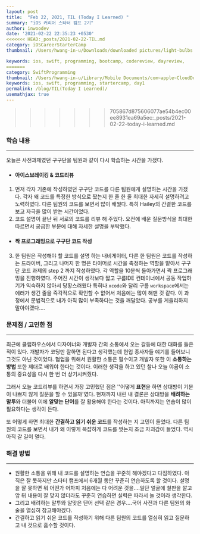 ```yaml
---
layout: post
title:  "Feb 22, 2021, TIL (Today I Learned) "
summary: "iOS 커리어 스타터 캠프 2기"
author: inwoodev
date: '2021-02-22 22:35:23 +0530'
<<<<<<< HEAD:_posts/2021-02-22-TIL.md
category: iOSCareerStarterCamp
thumbnail: /Users/hwang-in-u/Downloads/downloaded pictures/light-bulbs.jpg

keywords: ios, swift, programming, bootcamp, codereview, dayreview,
=======
category: SwiftProgramming
thumbnail: /Users/hwang-in-u/Library/Mobile Documents/com~apple~CloudDocs/pictures/light-bulbs-1125016.jpg
keywords: ios, swift, programming, startercamp, day1
permalink: /blog/TIL(Today I Learned)/
usemathjax: true
---
```

>>>>>>> 705867d875606077ae54b4ec00ee8931ea69a5ec:_posts/2021-02-22-today-i-learned.md

### **학습 내용**
---
오늘은 사전과제였던 구구단을 팀원과 같이 다시 학습하는 시간을 가졌다.

* #### **아이스브레이킹 & 코드리뷰**
1. 먼저 각자 기존에 작성하였던 구구단 코드를 다른 팀원에게 설명하는 시간을 가졌다. 각자 왜 코드를 특정한 방식으로 짰는지 한 줄 한 줄 최대한 자세히 설명하려고 노력하였다. 다른 팀원의 코드를 보면서 많이 배웠다. 특히 Hailey의 간결한 코드를 보고 자극을 많이 받는 시간이었다.
2. 코드 설명이 끝난 뒤 서로의 코드를 리뷰 해 주었다. 오전에 배운 질문방식을  최대한 따르면서  궁금한 부분에 대해 자세한 설명을 부탁했다.

* #### **짝 프로그래밍으로 구구단 코드 작성**
3. 한  팀원은 작성해야 할 코드를 설명 하는 내비게이터, 다른 한 팀원은 코드를 작성하는 드라이버, 그리고 나머지 한 명은 타이머로 시간을 측정하는 역할을 맡아서 구구단 코드 과제의 step 2 까지 작성하였다. 각 역할을 10분씩 돌아가면서 짝 프로그래밍을 진행하였다. 주어진 시간이 생각보다 짧고 구름IDE 컨테이너에서 공동 작업하기가 익숙하지 않아서 당황스러웠다 특히나 `xcode`와 달리 구름 `workspace`에서는 에러가 생긴 줄을 즉각적으로 확인할 수 없어서 처음에는 많이 해맨 것 같다. 이 과정에서 문법적으로 내가 아직 많이 부족하다는 것을 깨달았다. 공부를 게을리하지 말아야겠다....

### **문제점 / 고민한 점**
---
최근에 클럽하우스에서 디자이너와 개발자 간의 소통에서 오는 갈등에 대한 대화를 들은 적이 있다. 개발자가 코딩만 잘하면 된다고 생각했는데 현업 종사자들 얘기를 들어보니 그것도 아닌 것이었다. 협업을 위해서 원활한 소통은 필수이고 개발자 또한 이 **소통하는 방법** 또한 제대로 배워야 한다는 것이다. 이러한 생각을 하고 있던 찰나 오늘 야곰이 소통의 중요성을 다시 한 번 더 상기시켜줬다.

그래서 오늘 코드리뷰를 하면서 가장 고민했던 점은 ''어떻게 **표현**을 하면 상대방이 기분이 나쁘지 않게 질문을 할 수 있을까'였다. 현재까지 내린 내 결론은 상대방을 **배려하는 말투**와 더불어 이에 **알맞는 단어**를 잘 활용해야 한다는 것이다. 아직까지는 연습이 많이 필요하다는 생각이 든다.

또 어떻게 하면 최대한 **간결하고 읽기 쉬운 코드**를 작성하는 지 고민이 들었다. 다른 팀원의 코드를 보면서 내가 왜 이렇게 복잡하게 코드를 짯는지 조금 자괴감이 들었다. 역시 아직 갈 길이 멀다. 

### **해결 방법**
---
* 원활한 소통을 위해 내 코드를 설명하는 연습을 꾸준히 해야겠다고 다짐하였다. 아직은 잘 못하지만 스타터 캠프에서 6개월 동안 꾸준히 연습하도록 할 것이다. 설명을 잘 못하면 뭐 어떤가 어차피 처음에는 다 어려운 것을....일단 얼굴에 철판을 깔고 앞 뒤 내용이 잘 맞지 않더라도 꾸준히 연습하면 실력은 따라서 늘 것이라 생각한다.
* 그리고 배려하는 말투와 알맞은 단어 선택 같은 경우....국어 사전과 다른 팀원의 화술을 열심히 참고해야겠다.
* 간결하고 읽기 쉬운 코드를 작성하기 위해 다른 팀원의 코드를 열심히 읽고 질문하고 내 것으로 흡수할 것이다.

